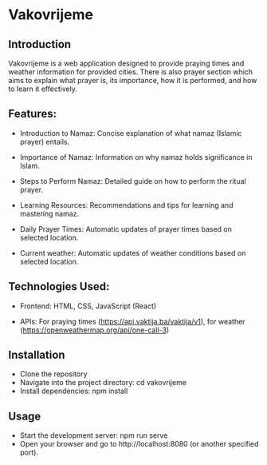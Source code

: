 # Vakovrijeme


## Introduction

Vakovrijeme is a web application designed to provide praying times and weather information for provided cities. There is also prayer section which aims to explain what prayer is, its importance, how it is performed, and how to learn it effectively.



## Features:

- Introduction to Namaz: Concise explanation of what namaz (Islamic prayer) entails.

- Importance of Namaz: Information on why namaz holds significance in Islam.

- Steps to Perform Namaz: Detailed guide on how to perform the ritual prayer.

- Learning Resources: Recommendations and tips for learning and mastering namaz.

- Daily Prayer Times: Automatic updates of prayer times based on selected location.

- Current weather: Automatic updates of weather conditions based on selected location.



## Technologies Used:

- Frontend: HTML, CSS, JavaScript (React)

- APIs: For praying times (https://api.vaktija.ba/vaktija/v1), for weather (https://openweathermap.org/api/one-call-3)



## Installation

- Clone the repository
- Navigate into the project directory: cd vakovrijeme
- Install dependencies: npm install



## Usage

- Start the development server: npm run serve
- Open your browser and go to http://localhost:8080 (or another specified port).

